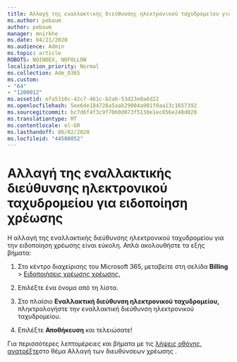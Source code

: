 ```yaml
---
title: Αλλαγή της εναλλακτικής διεύθυνσης ηλεκτρονικού ταχυδρομείου για ειδοποίηση χρέωσης
ms.author: pebaum
author: pebaum
manager: mnirkhe
ms.date: 04/21/2020
ms.audience: Admin
ms.topic: article
ROBOTS: NOINDEX, NOFOLLOW
localization_priority: Normal
ms.collection: Adm_O365
ms.custom:
- "64"
- "1200012"
ms.assetid: efa5316c-42c7-461c-b2ab-53d23e0a6d22
ms.openlocfilehash: 5ee6de184726a5aab29004a901f0aa13c1657392
ms.sourcegitcommit: bc7d6f4f3c9f7060d073f5130e1ec856e248d020
ms.translationtype: MT
ms.contentlocale: el-GR
ms.lasthandoff: 06/02/2020
ms.locfileid: "44508052"
---
```

# <a name="change-the-alternate-email-address-for-billing-notification"></a>Αλλαγή της εναλλακτικής διεύθυνσης ηλεκτρονικού ταχυδρομείου για ειδοποίηση χρέωσης

Η αλλαγή της εναλλακτικής διεύθυνσης ηλεκτρονικού ταχυδρομείου για την ειδοποίηση χρέωσης είναι εύκολη. Απλά ακολουθήστε τα εξής βήματα:
  
1. Στο κέντρο διαχείρισης του Microsoft 365, μεταβείτε στη σελίδα **Billing** \> [Ειδοποιήσεις χρέωσης χρέωσης.](https://go.microsoft.com/fwlink/p/?linkid=853212)  

2. Επιλέξτε ένα όνομα από τη λίστα.

3. Στο πλαίσιο **Εναλλακτική διεύθυνση ηλεκτρονικού ταχυδρομείου,** πληκτρολογήστε την εναλλακτική διεύθυνση ηλεκτρονικού ταχυδρομείου.

4. Επιλέξτε **Αποθήκευση** και τελειώσατε!

Για περισσότερες λεπτομέρειες και βήματα με τις [λήψεις οθόνης, ανατρέξτε](https://docs.microsoft.com/microsoft-365/commerce/billing-and-payments/change-your-billing-addresses)στο θέμα Αλλαγή των διευθύνσεων χρέωσης .
  